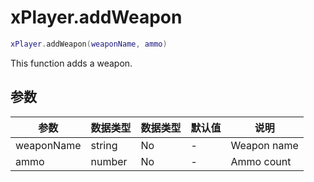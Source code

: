 # xPlayer.addWeapon

```lua
xPlayer.addWeapon(weaponName, ammo)
```

This function adds a weapon.

## 参数

| 参数   | 数据类型 | 数据类型 | 默认值 | 说明 |
|------------|-----------|----------|---------------|-------------|
| weaponName | string    | No       | -             | Weapon name |
| ammo       | number    | No       | -             | Ammo count  |

